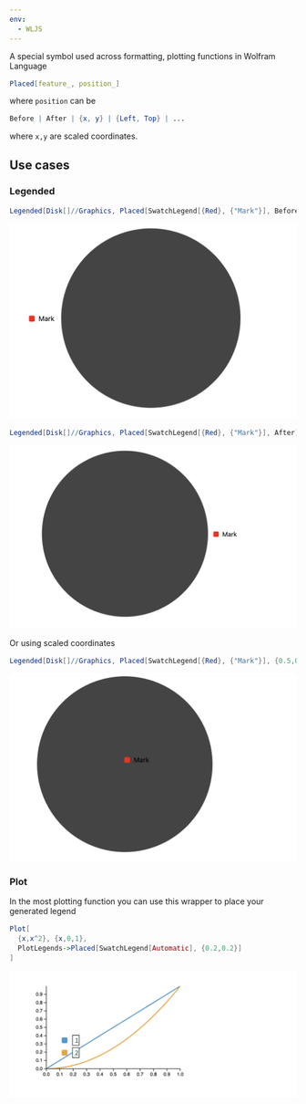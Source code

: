 ```yaml
---
env:
  - WLJS
---
```



A special symbol used across formatting, plotting functions in Wolfram Language

```mathematica
Placed[feature_, position_]
```

where `position` can be

```mathematica
Before | After | {x, y} | {Left, Top} | ...
```

where `x,y` are scaled coordinates.

## Use cases
### Legended


```mathematica
Legended[Disk[]//Graphics, Placed[SwatchLegend[{Red}, {"Mark"}], Before]]
```

![](./../../../Screenshot%202025-03-29%20at%2017.18.12.png)

```mathematica
Legended[Disk[]//Graphics, Placed[SwatchLegend[{Red}, {"Mark"}], After]]
```

![](./../../../Screenshot%202025-03-29%20at%2017.18.58.png)

Or using scaled coordinates

```mathematica
Legended[Disk[]//Graphics, Placed[SwatchLegend[{Red}, {"Mark"}], {0.5,0.5}]]
```

![](./../../../Screenshot%202025-03-29%20at%2017.19.40.png)

### Plot
In the most plotting function you can use this wrapper to place your generated legend

```mathematica
Plot[
  {x,x^2}, {x,0,1}, 
  PlotLegends->Placed[SwatchLegend[Automatic], {0.2,0.2}]
]
```

![](./../../../Screenshot%202025-03-29%20at%2017.20.37.png)